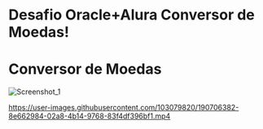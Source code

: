 # Desafio Oracle+Alura Conversor de Moedas!</h1>
# Conversor de Moedas

![Screenshot_1](https://user-images.githubusercontent.com/103079820/190703853-f2519274-4123-4b59-9a4e-71034a3b4fd8.png)


https://user-images.githubusercontent.com/103079820/190706382-8e662984-02a8-4b14-9768-83f4df396bf1.mp4

